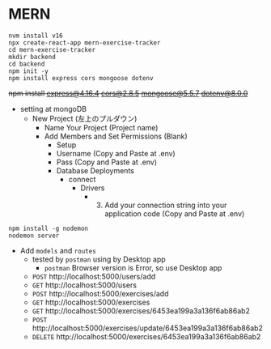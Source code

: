 # MERN

<!-- 
```
git clone https://github.com/beaucarnes/mern-exercise-tracker-mongodb.git
git config remote.origin.url
git remote set-url origin https://github.com/mikiyoshi/mern-exercise-tracker-mongodb.git
``` 
-->

```
nvm install v16
npx create-react-app mern-exercise-tracker
cd mern-exercise-tracker
mkdir backend
cd backend
npm init -y
npm install express cors mongoose dotenv
```
~~npm install express@4.16.4 cors@2.8.5 mongoose@5.5.7 dotenv@8.0.0~~

- setting at mongoDB
  - New Project (左上のプルダウン)
    - Name Your Project (Project name)
    - Add Members and Set Permissions (Blank)
      - Setup
       - Username (Copy and Paste at .env)
       - Pass (Copy and Paste at .env)
      - Database Deployments
        - connect
          - Drivers
            - 3. Add your connection string into your application code  (Copy and Paste at .env)

```
npm install -g nodemon
nodemon server
```

- Add `models` and `routes`
  - tested by `postman` using by Desktop app
    - `postman` Browser version is Error, so use Desktop app
  - `POST` http://localhost:5000/users/add
  - `GET` http://localhost:5000/users
  - `POST` http://localhost:5000/exercises/add
  - `GET` http://localhost:5000/exercises
  - `GET` http://localhost:5000/exercises/6453ea199a3a136f6ab86ab2
  - `POST` http://localhost:5000/exercises/update/6453ea199a3a136f6ab86ab2
  - `DELETE` http://localhost:5000/exercises/6453ea199a3a136f6ab86ab2



<!-- 
if something error, dependencies has version error
npm install express cors mongoose dotenv
npm install express cors mongoose dotenv
 -->